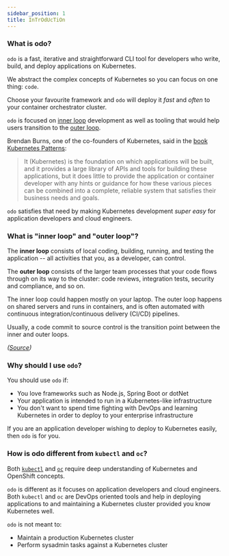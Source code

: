 ```yaml
---
sidebar_position: 1
title: InTrOdUcTiOn
---
```


### What is odo?

`odo` is a fast, iterative and straightforward CLI tool for developers who write, build, and deploy applications on Kubernetes.

We abstract the complex concepts of Kubernetes so you can focus on one thing: `code`.

Choose your favourite framework and `odo` will deploy it *fast* and *often* to your container orchestrator cluster.

`odo` is focused on [inner loop](./introduction#what-is-inner-loop-and-outer-loop) development as well as tooling that would help users transition to the [outer loop](./introduction#what-is-inner-loop-and-outer-loop).

Brendan Burns, one of the co-founders of Kubernetes, said in the [book Kubernetes Patterns](https://www.redhat.com/cms/managed-files/cm-oreilly-kubernetes-patterns-ebook-f19824-201910-en.pdf):

> It (Kubernetes) is the foundation on which applications will be built, and it provides a large library of APIs and tools for building these applications, but it does little to provide the application or container developer with any hints or guidance for how these various pieces can be combined into a complete, reliable system that satisfies their business needs and goals.

`odo` satisfies that need by making Kubernetes development *super easy* for application developers and cloud engineers.

### What is "inner loop" and "outer loop"?

The **inner loop** consists of local coding, building, running, and testing the application -- all activities that you, as a developer, can control. 

The **outer loop** consists of the larger team processes that your code flows through on its way to the cluster: code reviews, integration tests, security and compliance, and so on. 

The inner loop could happen mostly on your laptop. The outer loop happens on shared servers and runs in containers, and is often automated with continuous integration/continuous delivery (CI/CD) pipelines. 

Usually, a code commit to source control is the transition point between the inner and outer loops.

*([Source](https://developers.redhat.com/blog/2020/06/16/enterprise-kubernetes-development-with-odo-the-cli-tool-for-developers#improving_the_developer_workflow))*

### Why should I use `odo`?

You should use `odo` if:
* You love frameworks such as Node.js, Spring Boot or dotNet
* Your application is intended to run in a Kubernetes-like infrastructure
* You don't want to spend time fighting with DevOps and learning Kubernetes in order to deploy to your enterprise infrastructure

If you are an application developer wishing to deploy to Kubernetes easily, then `odo` is for you.

### How is odo different from `kubectl` and `oc`?

Both [`kubectl`](https://github.com/kubernetes/kubectl) and [`oc`](https://github.com/openshift/oc/) require deep understanding of Kubernetes and OpenShift concepts.

`odo` is different as it focuses on application developers and cloud engineers. Both `kubectl` and `oc` are DevOps oriented tools and help in deploying applications to and maintaining a Kubernetes cluster provided you know Kubernetes well.

`odo` is not meant to:
* Maintain a production Kubernetes cluster
* Perform sysadmin tasks against a Kubernetes cluster
